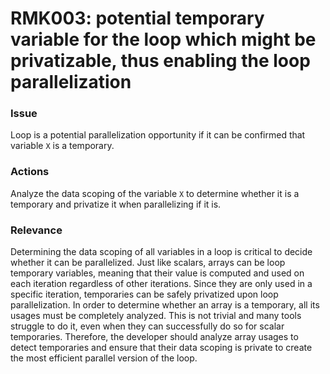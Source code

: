 # RMK003: potential temporary variable for the loop which might be privatizable, thus enabling the loop parallelization

### Issue

Loop is a potential parallelization opportunity if it can be confirmed that
variable `X` is a temporary.

### Actions

Analyze the data scoping of the variable `X` to determine whether it is a
temporary and privatize it when parallelizing if it is.

### Relevance

Determining the data scoping of all variables in a loop is critical to decide
whether it can be parallelized. Just like scalars, arrays can be loop temporary
variables, meaning that their value is computed and used on each iteration
regardless of other iterations. Since they are only used in a specific
iteration, temporaries can be safely privatized upon loop parallelization. In
order to determine whether an array is a temporary, all its usages must be
completely analyzed. This is not trivial and many tools struggle to do it, even
when they can successfully do so for scalar temporaries. Therefore, the
developer should analyze array usages to detect temporaries and ensure that
their data scoping is private to create the most efficient parallel version of
the loop.
